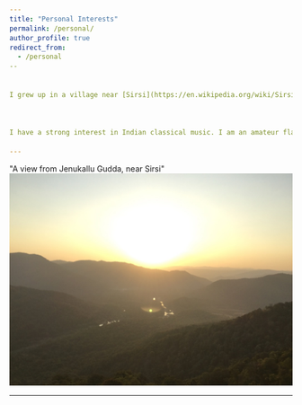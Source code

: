 ```yaml
---
title: "Personal Interests"
permalink: /personal/
author_profile: true
redirect_from:
  - /personal
--


I grew up in a village near [Sirsi](https://en.wikipedia.org/wiki/Sirsi,_Karnataka){:target="_blank"}, a town situtated in the middle of [Western Ghats](https://en.wikipedia.org/wiki/Western_Ghats){:target="_blank"}. The area is blessed with lush ever-green forests, breathtaking water falls, beautiful hill-tops and has a very rich cultural heritage. 



I have a strong interest in Indian classical music. I am an amateur flautist in Hindustani style of Indian Classical Music and have been practicing under the guidance of Sri Prakash Hegde since 2 years. Here is a [video](https://www.facebook.com/Karthikhegde7/videos/1413755802036304/){:target="_blank"} from my recent performance.

---
```

"A view from Jenukallu Gudda, near Sirsi"
<br/><img src='/images/Jenukallu_gudda.jpg'>

---
